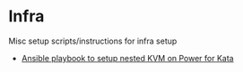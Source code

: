 # Infra
Misc setup scripts/instructions for infra setup

- [Ansible playbook to setup nested KVM on Power for Kata](./kata-nested-vm-host)


